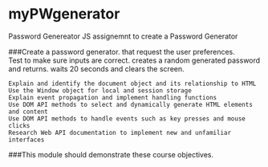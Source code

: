 # myPWgenerator
Password Genereator
JS assignemnt to create a Password Generator

  ###Create a password generator.  that request the user preferences.  
  Test to make sure inputs are correct.
  creates a random generated password and returns. 
  waits 20 seconds and clears the screen.

    Explain and identify the document object and its relationship to HTML
    Use the Window object for local and session storage
    Explain event propagation and implement handling functions
    Use DOM API methods to select and dynamically generate HTML elements and content
    Use DOM API methods to handle events such as key presses and mouse clicks
    Research Web API documentation to implement new and unfamiliar interfaces

###This module should demonstrate these course objectives.